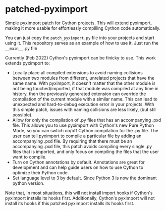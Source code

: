 # patched-pyximport
Simple pyximport patch for Cython projects. This will extend pyximport, making it more usable for effortlessly compilling Cython code automatically.

You can just copy the `patch_pyximport.py` file into your projects and start using it. This repository serves as an example of how to use it. Just run the `__main__.py`  file

Currently (Feb 2022) Cython's pyximport can be finicky to use. This work extends pyximport to:
- Locally place all compiled extensions to avoid naming collisions between two modules from different, unrelated projects that have the same name. 
With pyximport, it doesn't matter that the other module is not being touched/imported, if that module was compiled at any time in history, then the previously generated extension can override the compilation of the current module with a similar name. This can lead to unexpected and hard-to-debug execution error in your projects. With this simple patch, issues with naming collisions are less likely, (but still possible).
- Allow for only the compilation of .py files that has an accompanying .pxd file. This allows you to use pyximport with Cython's new Pure Python Mode, so you can swtich on/off Cython compilation for the .py file. The user can tell pyximport to compile a particular file by adding an accompanying .pxd file. By requiring that there must be an accompanying .pxd file, this patch avoids compiling every single .py files that is imported, and only focus on compiling the files that the user want to compile. 
- Turn on Cython annotations by default. Annotations are great for development and can help guide users on how to use Cython to optimize their Python code.
- Set language level to 3 by default. Since Python 3 is now the dominant python version.


Note that, in most situations, this will not install import hooks if Cython's pyximport installs its hooks first. Additionally, Cython's pyximport will not install its hooks if this patched pyximport installs its hooks first.
